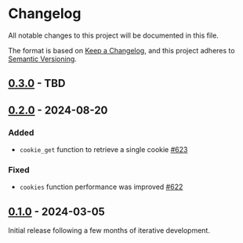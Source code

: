 # Changelog

All notable changes to this project will be documented in this file.

The format is based on [Keep a Changelog](https://keepachangelog.com/en/1.0.0/), and this project adheres
to [Semantic Versioning](https://semver.org/spec/v2.0.0.html).

## [0.3.0] - TBD

## [0.2.0] - 2024-08-20

### Added

* `cookie_get` function to retrieve a single cookie [#623](https://github.com/omnigres/omnigres/pull/623])

### Fixed

* `cookies` function performance was improved [#622](https://github.com/omnigres/omnigres/pull/622])

## [0.1.0] - 2024-03-05

Initial release following a few months of iterative development.

[Unreleased]: https://github.com/omnigres/omnigres/commits/next/omni_httpd

[0.1.0]: [https://github.com/omnigres/omnigres/pull/511]

[0.2.0]: [https://github.com/omnigres/omnigres/pull/621]

[0.3.0]: [https://github.com/omnigres/omnigres/pull/773]
